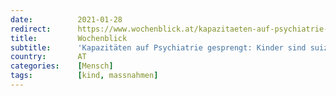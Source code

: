 ```yaml
---
date:          2021-01-28
redirect:      https://www.wochenblick.at/kapazitaeten-auf-psychiatrie-gesprengt-kinder-sind-suizidal-wegen-corona/
title:         Wochenblick
subtitle:      'Kapazitäten auf Psychiatrie gesprengt: Kinder sind suizidal wegen Corona'
country:       AT
categories:    [Mensch]
tags:          [kind, massnahmen]
---
```

